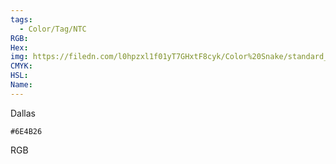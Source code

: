 ```yaml
---
tags:
  - Color/Tag/NTC
RGB:
Hex:
img: https://filedn.com/l0hpzxl1f01yT7GHxtF8cyk/Color%20Snake/standard_csv_to_svg/6E4B26.svg
CMYK:
HSL:
Name:
---
```

Dallas
```palette
#6E4B26
```
RGB
